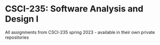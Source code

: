 # CSCI-235: Software Analysis and Design I
All assignments from CSCI-235 spring 2023 - available in their own private repositories
